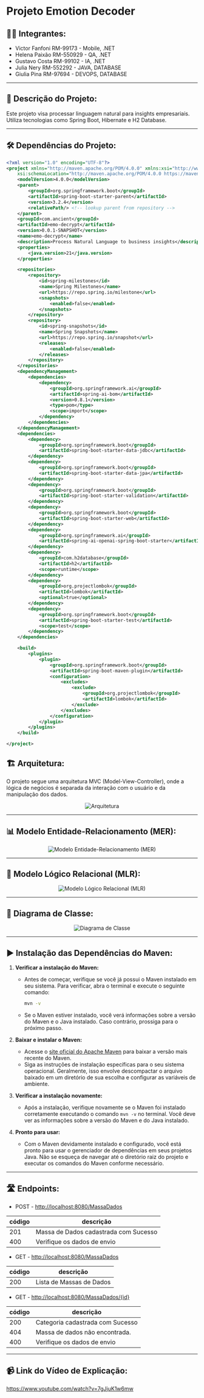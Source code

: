 # Projeto Emotion Decoder

## 👨‍💻 Integrantes:

- Victor Fanfoni RM-99173 - Mobile, .NET
- Helena Paixão RM-550929 - QA, .NET
- Gustavo Costa RM-99102 - IA, .NET
- Julia Nery RM-552292 - JAVA, DATABASE
- Giulia Pina RM-97694 - DEVOPS, DATABASE

---

## 🚀 Descrição do Projeto:

Este projeto visa processar linguagem natural para insights empresariais. Utiliza tecnologias como Spring Boot, Hibernate e H2 Database.

---

## 🛠️ Dependências do Projeto:

```xml
<?xml version="1.0" encoding="UTF-8"?>
<project xmlns="http://maven.apache.org/POM/4.0.0" xmlns:xsi="http://www.w3.org/2001/XMLSchema-instance"
	xsi:schemaLocation="http://maven.apache.org/POM/4.0.0 https://maven.apache.org/xsd/maven-4.0.0.xsd">
	<modelVersion>4.0.0</modelVersion>
	<parent>
		<groupId>org.springframework.boot</groupId>
		<artifactId>spring-boot-starter-parent</artifactId>
		<version>3.2.4</version>
		<relativePath/> <!-- lookup parent from repository -->
	</parent>
	<groupId>com.ancient</groupId>
	<artifactId>emo-decrypt</artifactId>
	<version>0.0.1-SNAPSHOT</version>
	<name>emo-decrypt</name>
	<description>Process Natural Language to business insights</description>
	<properties>
		<java.version>21</java.version>
	</properties>

	<repositories>
		<repository>
			<id>spring-milestones</id>
			<name>Spring Milestones</name>
			<url>https://repo.spring.io/milestone</url>
			<snapshots>
				<enabled>false</enabled>
			</snapshots>
		</repository>
		<repository>
			<id>spring-snapshots</id>
			<name>Spring Snapshots</name>
			<url>https://repo.spring.io/snapshot</url>
			<releases>
				<enabled>false</enabled>
			</releases>
		</repository>
	</repositories>
	<dependencyManagement>
		<dependencies>
			<dependency>
				<groupId>org.springframework.ai</groupId>
				<artifactId>spring-ai-bom</artifactId>
				<version>0.8.1</version>
				<type>pom</type>
				<scope>import</scope>
			</dependency>
		</dependencies>
	</dependencyManagement>
	<dependencies>
		<dependency>
			<groupId>org.springframework.boot</groupId>
			<artifactId>spring-boot-starter-data-jdbc</artifactId>
		</dependency>
		<dependency>
			<groupId>org.springframework.boot</groupId>
			<artifactId>spring-boot-starter-data-jpa</artifactId>
		</dependency>
		<dependency>
			<groupId>org.springframework.boot</groupId>
			<artifactId>spring-boot-starter-validation</artifactId>
		</dependency>
		<dependency>
			<groupId>org.springframework.boot</groupId>
			<artifactId>spring-boot-starter-web</artifactId>
		</dependency>
		<dependency>
			<groupId>org.springframework.ai</groupId>
			<artifactId>spring-ai-openai-spring-boot-starter</artifactId>
		</dependency>
		<dependency>
			<groupId>com.h2database</groupId>
			<artifactId>h2</artifactId>
			<scope>runtime</scope>
		</dependency>
		<dependency>
			<groupId>org.projectlombok</groupId>
			<artifactId>lombok</artifactId>
			<optional>true</optional>
		</dependency>
		<dependency>
			<groupId>org.springframework.boot</groupId>
			<artifactId>spring-boot-starter-test</artifactId>
			<scope>test</scope>
		</dependency>
	</dependencies>

	<build>
		<plugins>
			<plugin>
				<groupId>org.springframework.boot</groupId>
				<artifactId>spring-boot-maven-plugin</artifactId>
				<configuration>
					<excludes>
						<exclude>
							<groupId>org.projectlombok</groupId>
							<artifactId>lombok</artifactId>
						</exclude>
					</excludes>
				</configuration>
			</plugin>
		</plugins>
	</build>

</project>
```

## 🏗️ Arquitetura:
O projeto segue uma arquitetura MVC (Model-View-Controller), onde a lógica de negócios é separada da interação com o usuário e da manipulação dos dados.
<p align="center"> <img src="https://github.com/RicardoVicentepc/client/assets/86174349/c4fd273a-c04c-44c8-847a-cca4fa31041d" alt="Arquitetura"> </p>

---

## 📊 Modelo Entidade-Relacionamento (MER):
<p align="center"> <img src="https://github.com/RicardoVicentepc/client/assets/86174349/e5d931b9-473c-4d57-b502-2421e10eeb4b" alt="Modelo Entidade-Relacionamento (MER)"> </p>

---

## 📑 Modelo Lógico Relacional (MLR):
<p align="center"> <img src="https://github.com/RicardoVicentepc/client/assets/86174349/411f7911-ab4d-4dfa-b78c-4772fd9fb71e" alt="Modelo Lógico Relacional (MLR)"> </p>

---

## 🔧 Diagrama de Classe:
<p align="center"> <img src="https://github.com/RicardoVicentepc/client/assets/86174349/a3c7ab2a-6d4a-49d6-8a88-138f73684317" alt="Diagrama de Classe"> </p>

---

## ▶️ Instalação das Dependências do Maven:

1. **Verificar a instalação do Maven:**
    - Antes de começar, verifique se você já possui o Maven instalado em seu sistema. Para verificar, abra o terminal e execute o seguinte comando:
      ```bash
      mvn -v
      ```
    - Se o Maven estiver instalado, você verá informações sobre a versão do Maven e o Java instalado. Caso contrário, prossiga para o próximo passo.

2. **Baixar e instalar o Maven:**
    - Acesse o [site oficial do Apache Maven](https://maven.apache.org/download.cgi) para baixar a versão mais recente do Maven.
    - Siga as instruções de instalação específicas para o seu sistema operacional. Geralmente, isso envolve descompactar o arquivo baixado em um diretório de sua escolha e configurar as variáveis de ambiente.

3. **Verificar a instalação novamente:**
    - Após a instalação, verifique novamente se o Maven foi instalado corretamente executando o comando `mvn -v` no terminal. Você deve ver as informações sobre a versão do Maven e do Java instalado.

4. **Pronto para usar:**
    - Com o Maven devidamente instalado e configurado, você está pronto para usar o gerenciador de dependências em seus projetos Java. Não se esqueça de navegar até o diretório raiz do projeto e executar os comandos do Maven conforme necessário.

---

## 🛣️ Endpoints:
- POST - [http://localhost:8080/MassaDados](http://localhost:8080/MassaDados)

| código | descrição                             |
  |--------|---------------------------------------|
  |201| Massa de Dados cadastrada com Sucesso |
  |400| Verifique os dados de envio           |

- GET - [http://localhost:8080/MassaDados](http://localhost:8080/MassaDados)

| código | descrição                |
  |--------|--------------------------|
  | 200    | Lista de Massas de Dados |

- GET - [http://localhost:8080/MassaDados/{id}](http://localhost:8080/MassaDados/{1})

| código | descrição                        |
  |--------|----------------------------------|
  | 200    | Categoria cadastrada com Sucesso |
  | 404    | Massa de dados não encontrada.   |
  | 400    | Verifique os dados de envio      |

---

## 📹 Link do Vídeo de Explicação:
https://www.youtube.com/watch?v=7gJjuK1w6mw